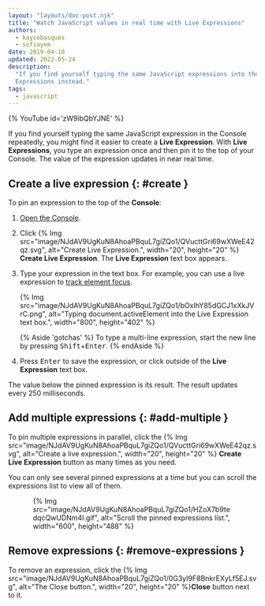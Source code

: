 ```yaml
---
layout: "layouts/doc-post.njk"
title: "Watch JavaScript values in real time with Live Expressions"
authors:
  - kaycebasques
  - sofiayem
date: 2019-04-18
updated: 2022-05-24
description:
  "If you find yourself typing the same JavaScript expressions into the Console repeatedly, try Live
  Expressions instead."
tags:
  - javascript
---
```


{% YouTube id='zW9ibQbYJNE' %}

If you find yourself typing the same JavaScript expression in the Console repeatedly, you might find
it easier to create a **Live Expression**. With **Live Expressions**, you type an expression once and
then pin it to the top of your Console. The value of the expression updates in near real time.

## Create a live expression {: #create }

To pin an expression to the top of the **Console**:

1.  [Open the Console][1].
1.  Click {% Img src="image/NJdAV9UgKuN8AhoaPBquL7giZQo1/QVucttGri69wXWeE42qz.svg", alt="Create Live Expression.", width="20", height="20" %} **Create Live Expression**. The **Live Expression** text box appears.

1. Type your expression in the text box. For example, you can use a live expression to [track element focus](docs/devtools/accessibility/focus/).

   {% Img src="image/NJdAV9UgKuN8AhoaPBquL7giZQo1/bOxIhY85dGCJ1xXkJVrC.png", alt="Typing document.activeElement into the Live Expression text box.", width="800", height="402" %}

    {% Aside 'gotchas' %}
    To type a multi-line expression, start the new line by pressing <kbd>Shift</kbd>+<kbd>Enter</kbd>.
    {% endAside %}

1.  Press <kbd>Enter</kbd> to save the expression, or click outside of the **Live Expression** text box.

The value below the pinned expression is its result. The result updates every 250 milliseconds.

## Add multiple expressions {: #add-multiple }

To pin multiple expressions in parallel, click the {% Img src="image/NJdAV9UgKuN8AhoaPBquL7giZQo1/QVucttGri69wXWeE42qz.svg", alt="Create a live expression.", width="20", height="20" %} **Create Live Expression** button as many times as you need.

You can only see several pinned expressions at a time but you can scroll the expressions list to view all of them.

<div class="elevation--3", style="margin-left: 50px; margin-right: 50px">{% Img src="image/NJdAV9UgKuN8AhoaPBquL7giZQo1/HZoX7b9tedqcQwUDNm4I.gif", alt="Scroll the pinned expressions list.", width="600", height="488" %}</div>

## Remove expressions {: #remove-expressions }

To remove an expression, click the {% Img src="image/NJdAV9UgKuN8AhoaPBquL7giZQo1/0G3yI9F8BnkrEXyLf5EJ.svg", alt="The Close button.", width="20", height="20" %}**Close** button next to it.

[1]: /docs/devtools/console/reference#open
